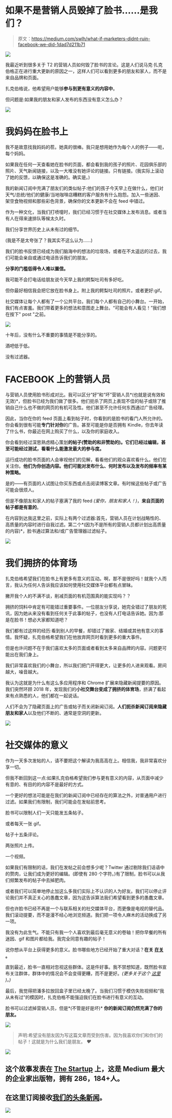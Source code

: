 # 如果不是营销人员毁掉了脸书……是我们？

> 原文：<https://medium.com/swlh/what-if-marketers-didnt-ruin-facebook-we-did-1dad7d211b71>

![](img/08e352b2fb6435f43b3be1fca11b8cdd.png)

我最近听到很多关于 T2 的营销人员如何毁了脸书的言论。这是人们说马克·扎克伯格正在进行重大更新的原因之一，这样人们可以看到更多的朋友和家人，而不是来自品牌和页面。

扎克伯格说，他希望用户能够**参与到更有意义的内容中**。

但问题是:如果我的朋友和家人发布的东西没有意义怎么办？

![](img/e81abc1d92adb573745a4979f22d32c0.png)

# 我妈妈在脸书上

我不是故意找我妈妈的茬。她真的很棒。我只是想用她作为每个人的例子——呃，每个妈妈。

如果我在任何一天查看她在脸书的页面，都会看到我的孩子的照片、花园俱乐部的照片、天气新闻链接，以及一大堆没有她评论的链接。只有链接。(我实际上滚动了她的反馈，以确保这是准确的。确实是。)

我的新闻订阅中充满了朋友们的类似帖子:他们的孩子今天早上在做什么，他们对天气/总统/他们的健康/当地咖啡店糟糕的客户服务有什么抱怨。加入一些迷因、架空食物视频和那些彩色背景，确保你的文本更新不会在 feed 中错过。

作为一种文化，当我们打喷嚏时，我们已经习惯于在社交媒体上发布消息。或者当有人在得来速排队等候太久时。

我们分享世界历史上从未有过的细节。

(我是不是太夸张了？我其实不这么认为……)

我们的脸书反馈已经成为我们脑海中的想法的垃圾场，或者在不太遥远的过去，我们可能会亲自或通过电话告诉我们的朋友。

**分享的门槛低得令人难以置信。**

我可能不会打电话给朋友说今天早上我的鳄梨吐司有多好吃。

但你最好相信我会把它放在脸书身上。附上我的鳄梨吐司的照片。或者更好:gif。

社交媒体让每个人都有了一个公共平台。我们每个人都有自己的小舞台。一开始，我们有点害羞。我们带着更多的想法和意图走上舞台。“可能会有人看见！”我们想在按下" post "之前。

![](img/918ff9fca272699989affceddfa7b389.png)

十年后，没有什么不重要的事情是不能分享的。

酒吧低于低。

没有过滤器。

# FACEBOOK 上的营销人员

与营销人员使用脸书形成对比。我可以区分“好”和“坏”营销人员*(也就是说有效和无效)*，但脸书已经为我们做了很多。他们扼杀了网页上表现不佳的帖子或除了推销自己什么也不做的网页的有机可及性。他们甚至不允许任何东西通过广告经理。

因此，当你在你的 feed 页面上看到帖子时，你看到的是脸书的看门人所允许的。你会看到很有可能**专门针对你**的广告。甚至可能是你是否拥有 Kindle，你去年读了什么书，你最近在网上购买了什么，以及你的家庭收入。

你会看到经过深思熟虑精心策划**的帖子(赞助的和非赞助的)。它们已经过编辑，甚至可能经过测试，看看什么能激发最大的参与度。**

运行成功的脸书页面的人会审视他们的见解，看看他们的观众喜欢看什么。他们在关注你。**他们为你创造内容。他们可能对发布什么、何时发布以及发布的频率有某种策略。**

是的——有页面的人试图让你买东西或点击阅读博客文章。有时候这些帖子或广告可能会很烦人。

但是不像朋友和家人的帖子塞满了我的 feed *(爱你，朋友和家人！)*，**来自页面的帖子都是有意的**。

在内容到达我这里之前，实际上有两个过滤器:首先，营销人员在计划战略性的、高质量的内容时进行自我过滤。第二个*(因为不是所有的营销人员都计划出高质量的内容)*，脸书通过算法和/或广告管理器过滤帖子。

![](img/6cd7fd716c12c70e0d77034a9205ba49.png)

# 我们拥挤的体育场

扎克伯格希望我们在脸书上有更多有意义的互动。啊，那不是很好吗！就我个人而言，我认为任何人告诉我应该如何使用社交媒体平台都有点冒昧。

撇开我个人的不满不谈，削减页面的有机范围真的能实现吗？？

拥挤的饲料中肯定有可能错过重要事件。一位朋友分享说，她完全错过了朋友的死讯，因为她从来没有看到任何关于此事的帖子，也没有人打电话告诉她。因为:那是在脸书！想必大家都知道吧？

我们都有过这样的经历:看到别人的早餐，却错过了搬家、结婚或其他有意义的事情。我怀疑，扎克伯格希望我们在他放弃网页时看到更多的重大事件。

但是也许问题不在于我们喜欢太多的页面或者看到太多来自品牌的内容。问题更可能出在我们身上。

我们非常喜欢我们的小舞台，所以我们把门开得更大，让更多的人进来观看。房间越大，噪音越大。

我认为这就是为什么有这么多应用程序和 Chrome 扩展来隐藏新闻提要的原因。我们突然环顾 2018 年，发现我们的**小社交舞台变成了拥挤的体育场**，挤满了看起来有点熟悉的人，他们都在一起说话。

人们不会为了隐藏页面上的广告或帖子而关闭新闻订阅。**人们扼杀新闻订阅来隐藏朋友和家人**以及他们不断的、通常是空洞的更新。

![](img/9178beb12d7b84e1d10e20e62fb18130.png)

# 社交媒体的意义

作为一天多次发帖的人，请不要把这个解读为我高高在上。相信我，我非常喜欢分享一切。

但我不断回到这一点:如果扎克伯格希望我们参与更有意义的内容，从页面中减少有意的、有目的的内容不是最好的方式。

一个更好的想法可能是在我们的新闻订阅中已经存在的算法之外，对普通用户进行过滤。如果我们有限制，我们可能会在发帖前思考。

脸书可以限制人们一天只能发五条帖子。

或者每天一张 gif。

帖子十五条评论。

两张照片上传。

一个视频。

如果我们有限制的话，我们在发帖之前会想多少呢？Twitter 通过剔除我们话语中的赘肉，让我们成为更好的编辑。(即使有 280 个字符。)有了限制，脸书可以从我们频繁发布的帖子中去掉肥肉。

或者我们可以简单地停止加这么多我们实际上不认识的人为好友。我们可以停止评论我们并不真正关心的愚蠢文章，因为这告诉算法我们希望看到更多的愚蠢文章。

但也许脸书已经不再是一个与联系相关的社交媒体平台，而更像是电视的替代品。我们滚动提要，而不是漫不经心地浏览频道。我们把一项令人麻木的活动换成了另一项。

我没有为此生气。不能只有我一个人喜欢到最后毫无意义的卷轴！把你早餐的所有迷因、gif 和图片都给我。我完全同意有趣的帖子！

说你想从平台上获得更多的意义。脸书哪些地方已经开始了重大对话？**在关** [**在关**](http://createifwriting.com/community) **。**

直到最近，脸书一直相对忽视这些群体。这是件好事。我不禁想知道，既然脸书宣布关注群体，群体中的情况会不会变得更糟，而不是更好。*(更多关于这个* [*这里*](https://createifwriting.com/facebook-groups-updates/) *)。)*

最后，我觉得把潘多拉放回盒子里已经太晚了。当我们习惯于模仿失败视频和“我从未有过”的模因时，扎克伯格不能强迫我们在脸书进行有意义的互动。

脸书可以过滤掉营销人员，但是*(不管是好是坏)* **你的新闻订阅仍然充满了你的朋友。**

![](img/657cf47e3153c39971acca9a09af23f6.png)

> 声明:希望没有朋友因为写这篇文章而受到伤害。因为我喜欢你们和你们的帖子！这就是为什么我们是朋友。 *❤*

![](img/731acf26f5d44fdc58d99a6388fe935d.png)

## 这个故事发表在 [The Startup](https://medium.com/swlh) 上，这是 Medium 最大的企业家出版物，拥有 286，184+人。

## 在这里订阅接收[我们的头条新闻](http://growthsupply.com/the-startup-newsletter/)。

![](img/731acf26f5d44fdc58d99a6388fe935d.png)
